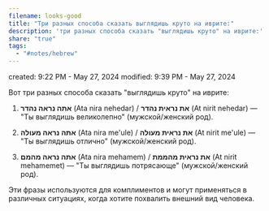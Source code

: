 ```yaml
---
filename: looks-good
title: "Три разных способа сказать выглядишь круто на иврите:"
description: 'три разных способа сказать "выглядишь круто" на иврите:'
share: "true"
tags:
  - "#notes/hebrew"
---
```

created: 9:22 PM - May 27, 2024
modified: 9:39 PM - May 27, 2024

Вот три разных способа сказать "выглядишь круто" на иврите:

1. **אתה נראה נהדר** (Ata nira nehedar) / **את נראית נהדר** (At nirit nehedar) — "Ты выглядишь великолепно" (мужской/женский род).

2. **אתה נראה מעולה** (Ata nira me'ule) / **את נראית מעולה** (At nirit me'ule) — "Ты выглядишь отлично" (мужской/женский род).

3. **אתה נראה מהמם** (Ata nira mehamem) / **את נראית מהממת** (At nirit mehamemet) — "Ты выглядишь потрясающе" (мужской/женский род).

Эти фразы используются для комплиментов и могут применяться в различных ситуациях, когда хотите похвалить внешний вид человека.
